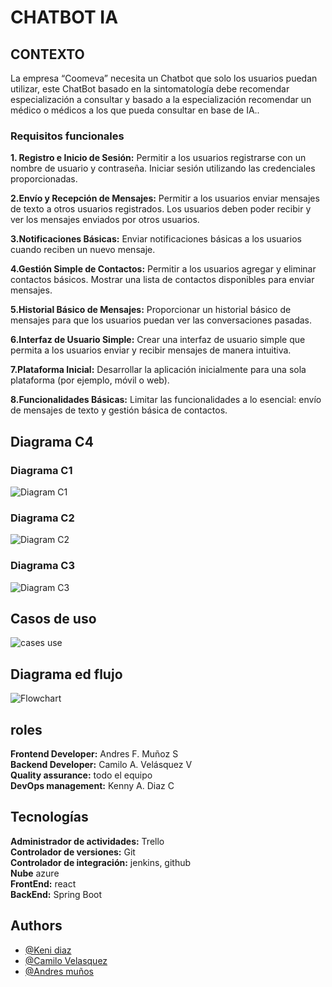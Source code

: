 
# CHATBOT IA

## CONTEXTO
La empresa “Coomeva” necesita un Chatbot que solo los usuarios puedan utilizar, este ChatBot basado en la sintomatología debe recomendar especialización a consultar y basado a la especialización recomendar un médico o médicos a los que pueda consultar en base de IA..

### Requisitos funcionales 
**1. Registro e Inicio de Sesión:**
Permitir a los usuarios registrarse con un nombre de usuario y contraseña.
Iniciar sesión utilizando las credenciales proporcionadas.

**2.Envío y Recepción de Mensajes:**
Permitir a los usuarios enviar mensajes de texto a otros usuarios registrados.
Los usuarios deben poder recibir y ver los mensajes enviados por otros usuarios.

**3.Notificaciones Básicas:**
Enviar notificaciones básicas a los usuarios cuando reciben un nuevo mensaje.

**4.Gestión Simple de Contactos:**
Permitir a los usuarios agregar y eliminar contactos básicos.
Mostrar una lista de contactos disponibles para enviar mensajes.

**5.Historial Básico de Mensajes:**
Proporcionar un historial básico de mensajes para que los usuarios puedan ver las conversaciones pasadas.

**6.Interfaz de Usuario Simple:**
Crear una interfaz de usuario simple que permita a los usuarios enviar y recibir mensajes de manera intuitiva.

**7.Plataforma Inicial:**
Desarrollar la aplicación inicialmente para una sola plataforma (por ejemplo, móvil o web).

**8.Funcionalidades Básicas:**
Limitar las funcionalidades a lo esencial: envío de mensajes de texto y gestión básica de contactos.

## Diagrama C4

### Diagrama C1
![Diagram C1](./documentationAssets/c1Coomeva.png)
### Diagrama C2
![Diagram C2](./documentationAssets/c2Coomeva.png)
### Diagrama C3
![Diagram C3](./documentationAssets/c3Coomeva.png)

## Casos de uso 
![cases use](./documentationAssets/useCases.png)

## Diagrama ed flujo
![Flowchart](./documentationAssets/flowchart.jpg)

## roles
**Frontend Developer:** Andres F. Muñoz S  
**Backend Developer:** Camilo A. Velásquez V   
**Quality assurance:** todo el equipo  
**DevOps management:** Kenny A. Diaz C 

## Tecnologías
**Administrador de actividades:** Trello   
**Controlador de versiones:** Git  
**Controlador de integración:** jenkins, github    
**Nube** azure     
**FrontEnd:** react    
**BackEnd:** Spring Boot    

## Authors

-   [@Keni diaz](https://github.com/kennydiaz1)
-   [@Camilo Velasquez](https://www.github.com/zarrok2112)
-   [@Andres muños](https://github.com/Andressann)

